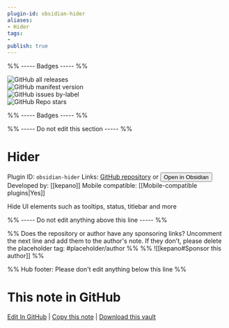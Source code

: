 ```yaml
---
plugin-id: obsidian-hider
aliases:
- Hider
tags: 
- 
publish: true
---
```


%% ----- Badges ----- %%

![GitHub all releases](https://img.shields.io/github/downloads/kepano/obsidian-hider/total?color=573E7A&logo=github&style=for-the-badge)   
![GitHub manifest version](https://img.shields.io/github/manifest-json/v/kepano/obsidian-hider?color=573E7A&logo=github&style=for-the-badge)   
![GitHub issues by-label](https://img.shields.io/github/issues/kepano/obsidian-hider/help%20wanted?color=573E7A&logo=github&style=for-the-badge)   
![GitHub Repo stars](https://img.shields.io/github/stars/kepano/obsidian-hider?color=573E7A&logo=github&style=for-the-badge)

%% ----- Badges ----- %%

%% ----- Do not edit this section ----- %%

# Hider

Plugin ID: `obsidian-hider`
Links: [GitHub repository](https://github.com/kepano/obsidian-hider) or [<button id=HH>Open in Obsidian</button>](obsidian://show-plugin?id=obsidian-hider)
Developed by: [[kepano]]
Mobile compatible: [[Mobile-compatible plugins|Yes]]

Hide UI elements such as tooltips, status, titlebar and more

%% ----- Do not edit anything above this line ----- %% 

%% Does the repository or author have any sponsoring links? Uncomment the next line and add them to the author's note. If they don't, please delete the placeholder tag: #placeholder/author %%
%% ![[kepano#Sponsor this author]] %%

%% Hub footer: Please don't edit anything below this line %%

# This note in GitHub

<span class="git-footer">[Edit In GitHub](https://github.dev/obsidian-community/obsidian-hub/blob/main/02%20-%20Community%20Expansions/02.05%20All%20Community%20Expansions/Plugins/obsidian-hider.md "git-hub-edit-note") | [Copy this note](https://raw.githubusercontent.com/obsidian-community/obsidian-hub/main/02%20-%20Community%20Expansions/02.05%20All%20Community%20Expansions/Plugins/obsidian-hider.md "git-hub-copy-note") | [Download this vault](https://github.com/obsidian-community/obsidian-hub/archive/refs/heads/main.zip "git-hub-download-vault") </span>
